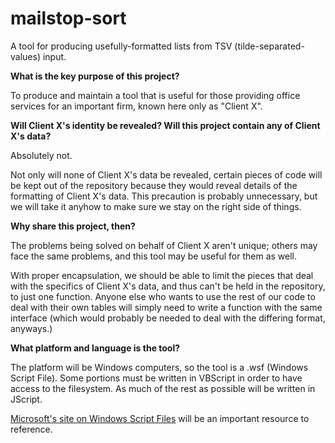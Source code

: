 # mailstop-sort
A tool for producing usefully-formatted lists from TSV (tilde-separated-values) input.


__What is the key purpose of this project?__

To produce and maintain a tool that is useful for those providing office services for an important firm, known here only as "Client X".


__Will Client X's identity be revealed?  Will this project contain any of Client X's data?__

Absolutely not.

Not only will none of Client X's data be revealed, certain pieces of code will be kept out of the repository because they would reveal details of the formatting of Client X's data.  This precaution is probably unnecessary, but we will take it anyhow to make sure we stay on the right side of things.


__Why share this project, then?__

The problems being solved on behalf of Client X aren't unique; others may face the same problems, and this tool may be useful for them as well.

With proper encapsulation, we should be able to limit the pieces that deal with the specifics of Client X's data, and thus can't be held in the repository, to just one function.  Anyone else who wants to use the rest of our code to deal with their own tables will simply need to write a function with the same interface (which would probably be needed to deal with the differing format, anyways.)


__What platform and language is the tool?__

The platform will be Windows computers, so the tool is a .wsf (Windows Script File).  Some portions must be written in VBScript in order to have access to the filesystem.  As much of the rest as possible will be written in JScript.

[Microsoft's site on Windows Script Files](https://msdn.microsoft.com/en-us/library/15x4407c.aspx) will be an important resource to reference.
